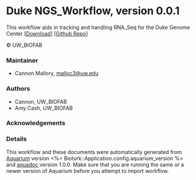 # Duke NGS_Workflow, version 0.0.1

This workflow aids in tracking and handling RNA_Seq for the Duke Genome Center [[Download](aq_ngs_workflow.aq)] [[Github Repo](https://github.com/malloc3/aq_ngs_workflow)]

&copy; UW_BIOFAB


### Maintainer
- Cannon Mallory, <malloc3@uw.edu>

### Authors
  - Cannon, UW_BIOFAB
  - Amy Cash, UW_BIOFAB

### Acknowledgements

### Details
This workflow and these documents were automatically generated from
[Aquarium](http://www.aquarium.bio) version <%= Bioturk::Application.config.aquarium_version %> and
[aquadoc](https://github.com/klavinslab/aquadoc) version 1.0.0.
Make sure that you are running the same or a newer version of Aquarium before you attempt to
import workflow.
